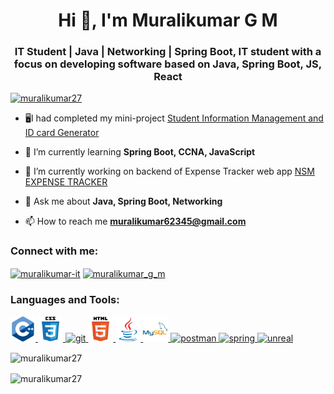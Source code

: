 <h1 align="center">Hi 👋, I'm Muralikumar G M</h1>
<h3 align="center">IT Student | Java | Networking | Spring Boot, IT student with a focus on developing software based on Java, Spring Boot, JS, React</h3>

<p align="left"> <a href="https://github.com/ryo-ma/github-profile-trophy"><img src="https://github-profile-trophy.vercel.app/?username=muralikumar27" alt="muralikumar27" /></a> </p>

- 🖥️I had completed my mini-project [Student Information Management and ID card Generator](https://github.com/muralikumar27/Java-Web-app.git)

- 🌱 I’m currently learning **Spring Boot, CCNA, JavaScript**

- 🤝 I’m currently working on backend of Expense Tracker web app [NSM EXPENSE TRACKER](https://github.com/muralikumar27/Expense-Tracker-Back-end.git)

- 💬 Ask me about **Java, Spring Boot, Networking**

- 📫 How to reach me **muralikumar62345@gmail.com**

<h3 align="left">Connect with me:</h3>
<p align="left">
<a href="https://linkedin.com/in/muralikumar-it" target="blank"><img align="center" src="https://raw.githubusercontent.com/rahuldkjain/github-profile-readme-generator/master/src/images/icons/Social/linked-in-alt.svg" alt="muralikumar-it" height="30" width="40" /></a>
<a href="https://www.leetcode.com/muralikumar_g_m" target="blank"><img align="center" src="https://raw.githubusercontent.com/rahuldkjain/github-profile-readme-generator/master/src/images/icons/Social/leet-code.svg" alt="muralikumar_g_m" height="30" width="40" /></a>
</p>

<h3 align="left">Languages and Tools:</h3>
<p align="left"> <a href="https://www.w3schools.com/cpp/" target="_blank" rel="noreferrer"> <img src="https://raw.githubusercontent.com/devicons/devicon/master/icons/cplusplus/cplusplus-original.svg" alt="cplusplus" width="40" height="40"/> </a> <a href="https://www.w3schools.com/css/" target="_blank" rel="noreferrer"> <img src="https://raw.githubusercontent.com/devicons/devicon/master/icons/css3/css3-original-wordmark.svg" alt="css3" width="40" height="40"/> </a> <a href="https://git-scm.com/" target="_blank" rel="noreferrer"> <img src="https://www.vectorlogo.zone/logos/git-scm/git-scm-icon.svg" alt="git" width="40" height="40"/> </a> <a href="https://www.w3.org/html/" target="_blank" rel="noreferrer"> <img src="https://raw.githubusercontent.com/devicons/devicon/master/icons/html5/html5-original-wordmark.svg" alt="html5" width="40" height="40"/> </a> <a href="https://www.java.com" target="_blank" rel="noreferrer"> <img src="https://raw.githubusercontent.com/devicons/devicon/master/icons/java/java-original.svg" alt="java" width="40" height="40"/> </a> <a href="https://www.mysql.com/" target="_blank" rel="noreferrer"> <img src="https://raw.githubusercontent.com/devicons/devicon/master/icons/mysql/mysql-original-wordmark.svg" alt="mysql" width="40" height="40"/> </a> <a href="https://postman.com" target="_blank" rel="noreferrer"> <img src="https://www.vectorlogo.zone/logos/getpostman/getpostman-icon.svg" alt="postman" width="40" height="40"/> </a> <a href="https://spring.io/" target="_blank" rel="noreferrer"> <img src="https://www.vectorlogo.zone/logos/springio/springio-icon.svg" alt="spring" width="40" height="40"/> </a> <a href="https://unrealengine.com/" target="_blank" rel="noreferrer"> <img src="https://raw.githubusercontent.com/kenangundogan/fontisto/036b7eca71aab1bef8e6a0518f7329f13ed62f6b/icons/svg/brand/unreal-engine.svg" alt="unreal" width="40" height="40"/> </a> </p>

<p><img align="center" src="https://github-readme-stats.vercel.app/api/top-langs?username=muralikumar27&show_icons=true&locale=en&layout=compact" alt="muralikumar27" /></p>

<p><img align="center" src="https://github-readme-streak-stats.herokuapp.com/?user=muralikumar27&" alt="muralikumar27" /></p>
